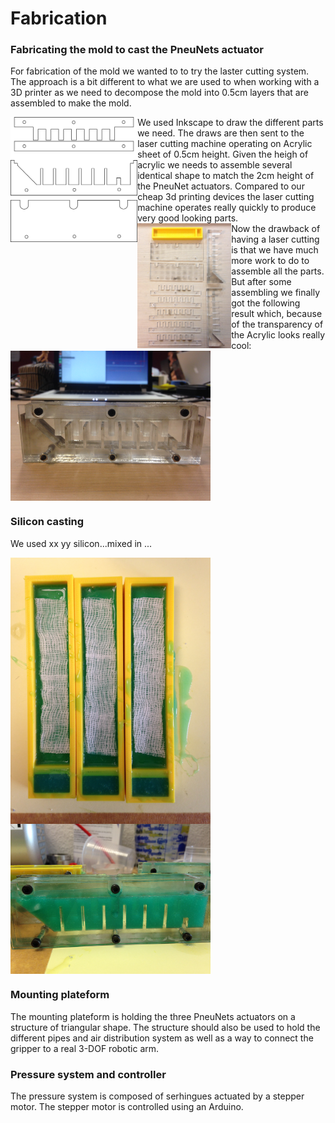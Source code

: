 Fabrication
==================

### Fabricating the mold to cast the PneuNets actuator
For fabrication of the mold we wanted to to try the laster cutting system. The approach is a bit different to what we are used to when working with a 3D printer as we need to decompose the mold into 0.5cm layers that are assembled to make the mold. 

<img src="../images/mold_all_sketches.png" align="left" height="200"/>
We used Inkscape to draw the different parts we need. The draws are then sent to the laser cutting machine operating on Acrylic sheet of 0.5cm height. Given the heigh of acrylic we needs to assemble several identical shape to match the 2cm height of the PneuNet actuators. Compared to our cheap 3d printing devices the laser cutting machine operates really quickly to produce very good looking parts. 
<div/>

<img src="../images/mold_all.jpeg" align="left" height="200"/>
Now the drawback of having a laser cutting is that we have much more work to do to assemble all the parts. But after some assembling we finally got the following result which, because of the transparency of the Acrylic looks really cool:

<img src="../images/mold4.jpeg" align="middle" width="320" />

### Silicon casting
We used xx yy silicon...mixed in ...

<img src="../images/casting3.jpeg" align="left" width="320" />
<img src="../images/casting2.jpeg" align="middle" width="320" />


### Mounting plateform
The mounting plateform is holding the three PneuNets actuators on a structure of triangular shape. The structure should also be used to hold the different pipes and air distribution system as well as a way to connect the gripper to a real 3-DOF robotic arm. 


### Pressure system and controller
The pressure system is composed of serhingues actuated by a stepper motor. 
The stepper motor is controlled using an Arduino. 


